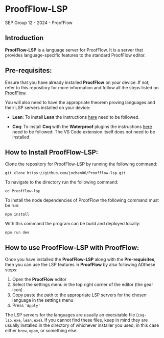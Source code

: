 # ProofFlow-LSP
SEP Group 12 - 2024 - ProofFlow

## Introduction
**ProofFlow-LSP** is a language server for ProofFlow. It is a server that provides 
language-specific features to the standard ProofFlow editor.



## Pre-requisites:
Ensure that you have already installed **ProofFlow** on your device. 
If not, refer to this repository for more information and 
follow all the steps listed on [ProofFlow](https://github.com/Moonlington/ProofFlow.git).

You will also need to have the appropriate theorem proving languages and their LSP servers installed on your device:
- **Lean**:
  To install **Lean** the instructions [here](https://leanprover-community.github.io/get_started.html) need to be followed.

- **Coq**:
  To install **Coq** with the **Waterproof** plugins the 
  instructions [here](https://github.com/impermeable/waterproof-vscode) need to be followed. 
  The VS Code extension itself does not need to be installed

## How to Install ProofFlow-LSP:
Clone the repository for ProofFlow-LSP by running
the following command:
```
git clone https://github.com/jochem06/Proofflow-lsp.git
```
To navigate to the directory run the following command: 
```
cd Proofflow-lsp
```
To install the node dependencies of ProofFlow the following command must be
   run: 
```
npm install
```
With this command the program can be build and
deployed locally:
```
npm run dev
```

## How to use ProofFlow-LSP with ProofFlow:
Once you have installed the **ProofFlow-LSP** along with the **Pre-requisites**, 
then you can use the LSP features in **ProofFlow** by also following ADthese steps:

1. Open the **ProofFlow** editor 
2. Select the settings menu in the top right corner of the editor (the gear icon)
3. Copy paste the path to the appropriate LSP servers for the chosen language in the settings menu
4. Press `'Apply'`

The LSP servers for the languages are usually an executable file (`coq-lsp.exe`, `lean.exe`). 
If you cannot find these files, keep in mind they are usually installed 
in the directory of whichever installer you used; in this case either `brew`, `opam`, or something else.